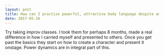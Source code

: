 ```yaml
---
layout: post
title: How can I practise powerful, attractive body language despite an average physique?
date: 2017-05-26
---
```


<p>Try taking improv classes. I took them for perhaps 8 months, made a real difference in how I carried myself and presented to others. Once you get past the basics they start on how to create a character and present it onstage. Power dynamics are in integral part of this.</p>
